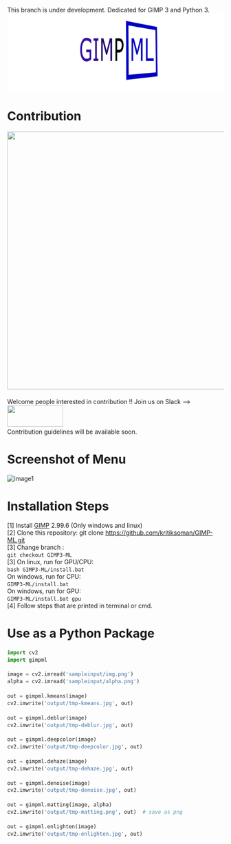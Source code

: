 This branch is under development. Dedicated for GIMP 3 and Python 3. <br>
<img src="https://github.com/kritiksoman/tmp/blob/master/cover.png" width="1280" height="180"> <br>

# Contribution 
[<img src="http://img.youtube.com/vi/vFFNp0xhEiU/0.jpg" width="800" height="600">](http://www.youtube.com/watch?v=vFFNp0xhEiU)<br> <br>
Welcome people interested in contribution !! 
Join us on Slack --> [<img src="https://woocommerce.com/wp-content/uploads/2015/02/Slack_RGB.png" width="130" height="50">](https://join.slack.com/t/gimp-mlworkspace/shared_invite/zt-rbaxvztx-GRvj941idw3sQ0trS686YA)<br>
Contribution guidelines will be available soon.<br>

# Screenshot of Menu
![image1](https://github.com/kritiksoman/GIMP-ML/blob/GIMP3-ML/screenshot.png)

# Installation Steps
[1] Install [GIMP](https://www.gimp.org/downloads/devel/) 2.99.6  (Only windows and linux) <br>
[2] Clone this repository: git clone https://github.com/kritiksoman/GIMP-ML.git <br>
[3] Change branch : <br>
```git checkout GIMP3-ML``` <br>
[3] On linux, run for GPU/CPU: <br>
```bash GIMP3-ML/install.bat```<br>
On windows, run for CPU: <br>
```GIMP3-ML/install.bat```<br>
On windows, run for GPU: <br>
```GIMP3-ML/install.bat gpu```<br>
[4] Follow steps that are printed in terminal or cmd. <br>


# Use as a Python Package
```Python
import cv2
import gimpml

image = cv2.imread('sampleinput/img.png')
alpha = cv2.imread('sampleinput/alpha.png')

out = gimpml.kmeans(image)
cv2.imwrite('output/tmp-kmeans.jpg', out)

out = gimpml.deblur(image)
cv2.imwrite('output/tmp-deblur.jpg', out)

out = gimpml.deepcolor(image)
cv2.imwrite('output/tmp-deepcolor.jpg', out)

out = gimpml.dehaze(image)
cv2.imwrite('output/tmp-dehaze.jpg', out)

out = gimpml.denoise(image)
cv2.imwrite('output/tmp-denoise.jpg', out)

out = gimpml.matting(image, alpha)
cv2.imwrite('output/tmp-matting.png', out)  # save as png

out = gimpml.enlighten(image)
cv2.imwrite('output/tmp-enlighten.jpg', out)

```
